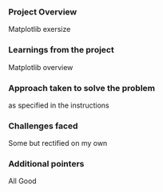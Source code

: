 ### Project Overview

 Matplotlib exersize


### Learnings from the project

 Matplotlib overview


### Approach taken to solve the problem

 as specified in the instructions


### Challenges faced

 Some but rectified on my own


### Additional pointers

 All Good


